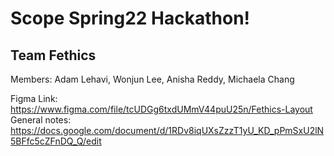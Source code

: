 # Scope Spring22 Hackathon!
## Team Fethics

Members: Adam Lehavi, Wonjun Lee, Anisha Reddy, Michaela Chang

Figma Link: https://www.figma.com/file/tcUDGg6txdUMmV44puU25n/Fethics-Layout
General notes: https://docs.google.com/document/d/1RDv8iqUXsZzzT1yU_KD_pPmSxU2lN5BFfc5cZFnDQ_Q/edit 
